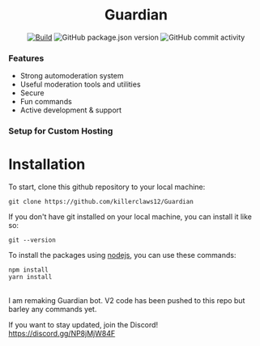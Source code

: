 <h1 align="center">
  Guardian
  <br>
</h1>

<p align="center">
<a href="https://github.com/killerclaws12/Guardian/actions/workflows/build.yml"><img src="https://github.com/killerclaws12/Guardian/actions/workflows/built.yml/badge.svg" alt="Build"></a
<img src="https://img.shields.io/github/license/killerclaws12/Guardian?label=License" alt="GitHub">
<img src="https://img.shields.io/github/package-json/v/killerclaws12/Guardian?label=Version" alt="GitHub package.json version">
<img src="https://img.shields.io/github/commit-activity/w/killerclaws12/Guardian?label=Commit%20Activity" alt="GitHub commit activity">
</p>

### Features

- Strong automoderation system 
- Useful moderation tools and utilities 
- Secure
- Fun commands
- Active development & support
  
 ### Setup for Custom Hosting

# Installation

To start, clone this github repository to your local machine:

```
git clone https://github.com/killerclaws12/Guardian
```

If you don't have git installed on your local machine, you can install it like so:

```
git --version
```
  
To install the packages using [nodejs](https://nodejs.org/en/), you can use these commands:

```sh-session
npm install 
yarn install 
```

<br>
I am remaking Guardian bot. V2 code has been pushed to this repo but barley any commands yet.

If you want to stay updated, join the Discord! https://discord.gg/NP8jMjW84F
